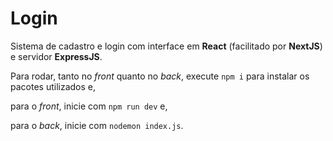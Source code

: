 # Login

Sistema de cadastro e login com interface em __React__ (facilitado por __NextJS__) e servidor __ExpressJS__.

Para rodar, tanto no _front_ quanto no _back_, execute `npm i` para instalar os pacotes utilizados e,

para o _front_, inicie com `npm run dev` e,

para o _back_, inicie com `nodemon index.js`.
